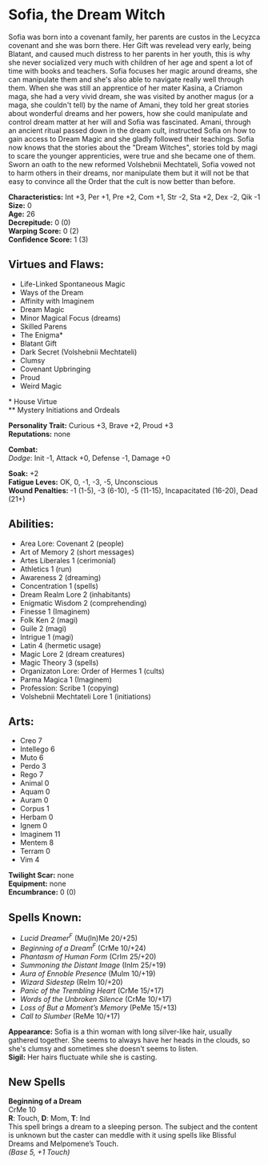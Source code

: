 # Sofia, the Dream Witch

Sofia was born into a covenant family, her parents are custos in the Lecyzca covenant and she was born there. Her Gift was revelead very early, being Blatant, and caused much distress to her parents in her youth, this is why she never socialized very much with children of her age and spent a lot of time with books and teachers. Sofia focuses her magic around dreams, she can manipulate them and she's also able to navigate really well through them. When she was still an apprentice of her mater Kasina, a Criamon maga, she had a very vivid dream, she was visited by another magus (or a maga, she couldn't tell) by the name of Amani, they told her great stories about wonderful dreams and her powers, how she could manipulate and control dream matter at her will and Sofia was fascinated. Amani, through an ancient ritual passed down in the dream cult, instructed Sofia on how to gain access to Dream Magic and she gladly followed their teachings. Sofia now knows that the stories about the "Dream Witches", stories told by magi to scare the younger apprenticies, were true and she became one of them. Sworn an oath to the new reformed Volshebnii Mechtateli, Sofia vowed not to harm others in their dreams, nor manipulate them but it will not be that easy to convince all the Order that the cult is now better than before.

**Characteristics:** Int +3, Per +1, Pre +2, Com +1, Str -2, Sta +2, Dex -2, Qik -1  
**Size:** 0  
**Age:** 26  
**Decrepitude:** 0 (0)  
**Warping Score:** 0 (2)  
**Confidence Score:** 1 (3)  

## Virtues and Flaws:

- Life-Linked Spontaneous Magic
- Ways of the Dream
- Affinity with Imaginem
- Dream Magic
- Minor Magical Focus (dreams)
- Skilled Parens
- The Enigma*
- Blatant Gift
- Dark Secret (Volshebnii Mechtateli)
- Clumsy
- Covenant Upbringing
- Proud
- Weird Magic

\* House Virtue  
** Mystery Initiations and Ordeals

**Personality Trait:** Curious +3, Brave +2, Proud +3  
**Reputations:** none

**Combat:**  
*Dodge*: Init -1, Attack +0, Defense -1, Damage +0  

**Soak:** +2  
**Fatigue Leves:** OK, 0, -1, -3, -5, Unconscious  
**Wound Penalties:** -1 (1-5), -3 (6-10), -5 (11-15), Incapacitated (16-20), Dead (21+)

## Abilities:

+ Area Lore: Covenant 2 (people)
+ Art of Memory 2 (short messages)
+ Artes Liberales 1 (cerimonial)
+ Athletics 1 (run)
+ Awareness 2 (dreaming)
+ Concentration 1 (spells)
+ Dream Realm Lore 2 (inhabitants)
+ Enigmatic Wisdom 2 (comprehending)
+ Finesse 1 (Imaginem)
+ Folk Ken 2 (magi)
+ Guile 2 (magi)
+ Intrigue 1 (magi)
+ Latin 4 (hermetic usage)
+ Magic Lore 2 (dream creatures)
+ Magic Theory 3 (spells)
+ Organizaton Lore: Order of Hermes 1 (cults)
+ Parma Magica 1 (Imaginem)
+ Profession: Scribe 1 (copying)
+ Volshebnii Mechtateli Lore 1 (initiations)

## Arts:

+ Creo 7
+ Intellego 6
+ Muto 6
+ Perdo 3
+ Rego 7
+ Animal 0
+ Aquam 0
+ Auram 0
+ Corpus 1
+ Herbam 0
+ Ignem 0
+ Imaginem 11
+ Mentem 8
+ Terram 0
+ Vim 4

**Twilight Scar:** none  
**Equipment:** none  
**Encumbrance:** 0 (0)

## Spells Known:

+ *Lucid Dreamer<sup>F</sup>* (Mu(In)Me 20/+25)
+ *Beginning of a Dream<sup>F</sup>* (CrMe 10/+24)
+ *Phantasm of Human Form* (CrIm 25/+20)
+ *Summoning the Distant Image* (InIm 25/+19)
+ *Aura of Ennoble Presence* (MuIm 10/+19)
+ *Wizard Sidestep* (ReIm 10/+20)
+ *Panic of the Trembling Heart* (CrMe 15/+17)
+ *Words of the Unbroken Silence* (CrMe 10/+17)
+ *Loss of But a Moment’s Memory* (PeMe 15/+13)
+ *Call to Slumber* (ReMe 10/+17)

**Appearance:** Sofia is a thin woman with long silver-like hair, usually gathered together. She seems to always have her heads in the clouds, so she's clumsy and sometimes she doesn't seems to listen.  
**Sigil:** Her hairs fluctuate while she is casting.

## New Spells

**Beginning of a Dream**  
CrMe 10  
**R**: Touch, **D**: Mom, **T**: Ind  
This spell brings a dream to a sleeping person. The
subject and the content is unknown but the caster can
meddle with it using spells like Blissful Dreams and
Melpomene’s Touch.  
*(Base 5, +1 Touch)*
